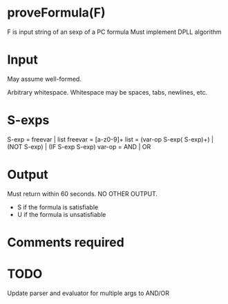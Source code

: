 # proveFormula(F)
F is input string of an sexp of a PC formula
Must implement DPLL algorithm
# Input
May assume well-formed.

Arbitrary whitespace. Whitespace may be spaces, tabs, newlines, etc.
# S-exps
S-exp = freevar | list
freevar = [a-z0-9]+
list = (var-op S-exp\( S-exp\)\+) | (NOT S-exp) | (IF S-exp S-exp)
var-op = AND | OR
# Output
Must return within 60 seconds. NO OTHER OUTPUT.
- S if the formula is satisfiable
- U if the formula is unsatisfiable
# Comments required
# TODO
Update parser and evaluator for multiple args to AND/OR
